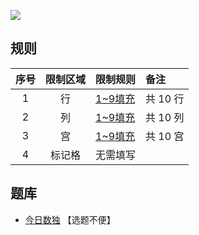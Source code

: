 ![](https://cn.sudoku.today/pic/02/tenbox/39354_418525.png)

## 规则
| 序号 | 限制区域 | 限制规则 | 备注 |
| :---: | :---: | :--- | :--- |
| 1 | 行 | [1~9填充] | 共 10 行 |
| 2 | 列 | [1~9填充] | 共 10 列 |
| 3 | 宫 | [1~9填充] | 共 10 宫 |
| 4 | 标记格 | 无需填写 | |

## 题库
- [今日数独](https://cn.sudoku.today/g-ten-box-sudoku/) 【选题不便】

[1~9填充]: ../../../rules.md#1~9填充
